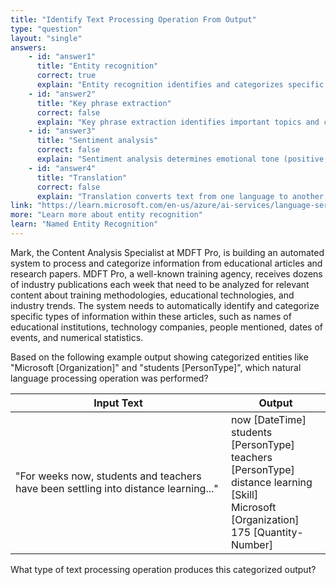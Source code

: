 ```yaml
---
title: "Identify Text Processing Operation From Output"
type: "question"
layout: "single"
answers:
    - id: "answer1"
      title: "Entity recognition"
      correct: true
      explain: "Entity recognition identifies and categorizes specific entities in text, such as people, places, organizations, and dates. The output shows entities like 'Microsoft [Organization]' and 'students [PersonType]' with their categories."
    - id: "answer2"
      title: "Key phrase extraction"
      correct: false
      explain: "Key phrase extraction identifies important topics and concepts but doesn't categorize them into specific entity types like PersonType, Organization, or DateTime."
    - id: "answer3"
      title: "Sentiment analysis"
      correct: false
      explain: "Sentiment analysis determines emotional tone (positive, negative, neutral) of text, not the identification and categorization of specific entities."
    - id: "answer4"
      title: "Translation"
      correct: false
      explain: "Translation converts text from one language to another, while this output shows entity identification and categorization in the same language."
link: "https://learn.microsoft.com/en-us/azure/ai-services/language-service/named-entity-recognition/overview"
more: "Learn more about entity recognition"
learn: "Named Entity Recognition"
---
```


Mark, the Content Analysis Specialist at MDFT Pro, is building an automated system to process and categorize information from educational articles and research papers. MDFT Pro, a well-known training agency, receives dozens of industry publications each week that need to be analyzed for relevant content about training methodologies, educational technologies, and industry trends. The system needs to automatically identify and categorize specific types of information within these articles, such as names of educational institutions, technology companies, people mentioned, dates of events, and numerical statistics.

Based on the following example output showing categorized entities like "Microsoft [Organization]" and "students [PersonType]", which natural language processing operation was performed?

| Input Text | Output |
|------------|---------|
| "For weeks now, students and teachers have been settling into distance learning..." | now [DateTime]<br>students [PersonType]<br>teachers [PersonType]<br>distance learning [Skill]<br>Microsoft [Organization]<br>175 [Quantity-Number] |

What type of text processing operation produces this categorized output?
